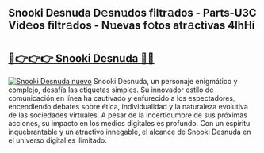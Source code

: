 ## Snooki Desnuda D𝚎sn𝚞dos filtr𝚊dos - Parts-U3C Vid𝚎os filtr𝚊dos - N𝚞evas f𝚘tos atr𝚊ctivas 4IhHi

# <h2><a href="http://mb73yc.tromn.icu/?c=Snooki+Desnuda">🔗👉👉👉 Snooki Desnuda 🔗🔗</a></h2>

[![Snooki Desnuda nuevo](https://i.imgur.com/pEAQMta.gif)](http://mb73yc.tromn.icu/?c=Snooki+Desnuda)
Snooki Desnuda, un personaje enigmático y complejo, desafía las etiquetas simples. Su innovador estilo de comunicación en línea ha cautivado y enfurecido a los espectadores, encendiendo debates sobre ética, individualidad y la naturaleza evolutiva de las sociedades virtuales. A pesar de la incertidumbre de sus próximas acciones, su impacto en los medios digitales es profundo. Con un espíritu inquebrantable y un atractivo innegable, el alcance de Snooki Desnuda en el universo digital es ilimitado.
